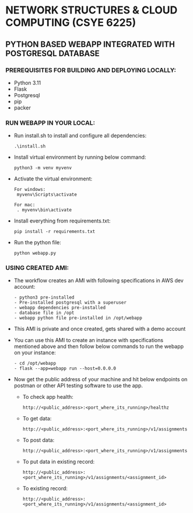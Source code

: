 # NETWORK STRUCTURES &amp; CLOUD COMPUTING (CSYE 6225)

## PYTHON BASED WEBAPP INTEGRATED WITH POSTGRESQL DATABASE

### PREREQUISITES FOR BUILDING AND DEPLOYING LOCALLY:
- Python 3.11
- Flask
- Postgresql
- pip
- packer

### RUN WEBAPP IN YOUR LOCAL:
- Run install.sh to install and configure all dependencies:
    
      .\install.sh

- Install virtual environment by running below command:
    
    
      python3 -m venv myvenv

- Activate the virtual environment:


      For windows:
       myvenv\Scripts\activate

      For mac:
       . myvenv\bin\activate

- Install everything from requirements.txt:
      
      pip install -r requirements.txt

- Run the python file:
      
      python webapp.py

### USING CREATED AMI:
- The workflow creates an AMI with following specifications in AWS dev account:
        
      - python3 pre-installed
      - Pre-installed postgresql with a superuser
      - webapp dependencies pre-installed
      - database file in /opt
      - webapp python file pre-installed in /opt/webapp
- This AMI is private and once created, gets shared with a demo account
- You can use this AMI to create an instance with specifications mentioned above and then follow below commands to run the webapp on your instance:
    
      
      - cd /opt/webapp
      - flask --app=webapp run --host=0.0.0.0
- Now get the public address of your machine and hit below endpoints on postman or other API testing software to use the app.


   - To check app health:
   
         
         http://<public_address>:<port_where_its_running>/healthz

    - To get data:
    
    
          
          http://<public_address>:<port_where_its_running>/v1/assignments

    - To post data:



          http://<public_address>:<port_where_its_running>/v1/assignments
    
    - To put data in existing record:



          http://<public_address>:<port_where_its_running>/v1/assignments/<assignment_id>

    - To existing record:


          http://<public_address>:<port_where_its_running>/v1/assignments/<assignment_id>


